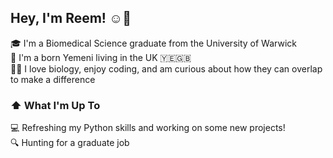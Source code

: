 ## Hey, I'm Reem! ☺️👋 
🎓 I'm a Biomedical Science graduate from the University of Warwick  
📍 I'm a born Yemeni living in the UK 🇾🇪🇬🇧  
🫶🏼 I love biology, enjoy coding, and am curious about how they can overlap to make a difference

### ⬆️ What I'm Up To
💻 Refreshing my Python skills and working on some new projects!  
🔍 Hunting for a graduate job

<!--
🎓 I'm a Biomedical Science Graduate hoping to rediscover coding.  
🔬 My degree has kept me busy over the past few years, but I’m excited to get back into it and refresh my skills!  
🤓 Although I'm still a beginner, my projects helped me build a stronger understanding of coding, both in Python and in general, and I've come a long way since I first learned to code in 2018 (with A LOT of help from Google 🫣😂).
-->

<!--
[![Top Langs](https://github-readme-stats.vercel.app/api/top-langs/?username=reemhemyari&layout=compact)](https://github.com/anuraghazra/github-readme-stats)
![Python](https://img.shields.io/badge/Python-3776AB?logo=python&logoColor=white)

📫 **Let’s Connect!**  
 [LinkedIn](https://linkedin.com/in/reem-al-hemyari/) 
-->

<!--
**reemhemyari/reemhemyari** is a ✨ _special_ ✨ repository because its `README.md` (this file) appears on your GitHub profile.

Here are some ideas to get you started:

- 🔭 I’m currently working on ...
- 🌱 I’m currently learning ...
- 👯 I’m looking to collaborate on ...
- 🤔 I’m looking for help with ...
- 💬 Ask me about ...
- 📫 How to reach me: ...
- 😄 Pronouns: ...
- ⚡ Fun fact: ...
-->
